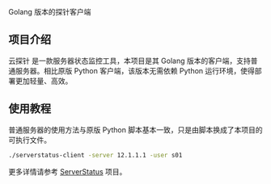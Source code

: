 Golang 版本的探针客户端

## 项目介绍
云探针 是一款服务器状态监控工具，本项目是其 Golang 版本的客户端，支持普通服务器。相比原版 Python 客户端，该版本无需依赖 Python 运行环境，使得部署更加轻量、高效。

## 使用教程

普通服务器的使用方法与原版 Python 脚本基本一致，只是由脚本换成了本项目的可执行文件。

```bash
./serverstatus-client -server 12.1.1.1 -user s01
```

更多详情请参考 [ServerStatus](https://github.com/cppla/ServerStatus) 项目。

